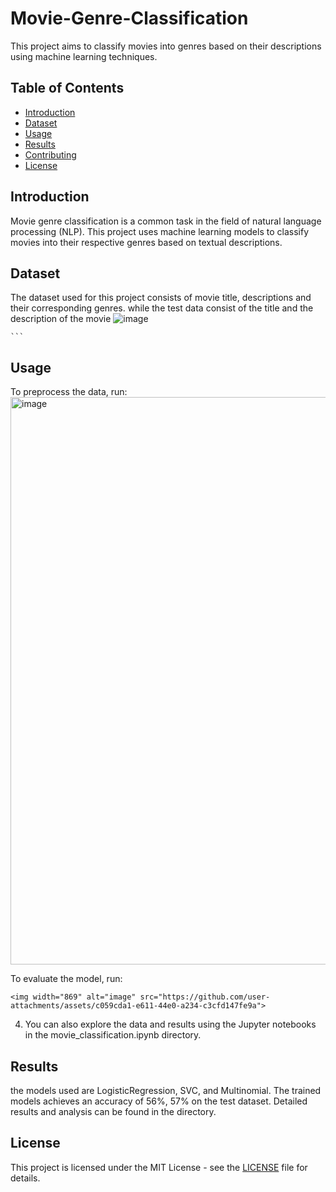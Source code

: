 # Movie-Genre-Classification
This project aims to classify movies into genres based on their descriptions using machine learning techniques.

## Table of Contents

- [Introduction](#introduction)
- [Dataset](#dataset)
- [Usage](#usage)
- [Results](#results)
- [Contributing](#contributing)
- [License](#license)

## Introduction

Movie genre classification is a common task in the field of natural language processing (NLP). This project uses machine learning models to classify movies into their respective genres based on textual descriptions.

## Dataset

The dataset used for this project consists of movie title, descriptions and their corresponding genres. while the test data consist of the title and the description of the movie 
![image](https://github.com/user-attachments/assets/301ec7ad-eac9-4efa-adab-28018f30593e)


    ```

## Usage

 To preprocess the data, run:
  <img width="908" alt="image" src="https://github.com/user-attachments/assets/d3573d3b-d2db-4a20-85a8-4c9cfa328ca3">


 To evaluate the model, run:
  
    <img width="869" alt="image" src="https://github.com/user-attachments/assets/c059cda1-e611-44e0-a234-c3cfd147fe9a">


4. You can also explore the data and results using the Jupyter notebooks in the movie_classification.ipynb directory.

## Results
the models used are LogisticRegression, SVC, and Multinomial. The trained models achieves an accuracy of 56%, 57% on the test dataset. Detailed results and analysis can be found in the directory.


## License

This project is licensed under the MIT License - see the [LICENSE](LICENSE) file for details.
